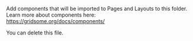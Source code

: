 Add components that will be imported to Pages and Layouts to this folder. Learn more about
components here: https://gridsome.org/docs/components/

You can delete this file.
